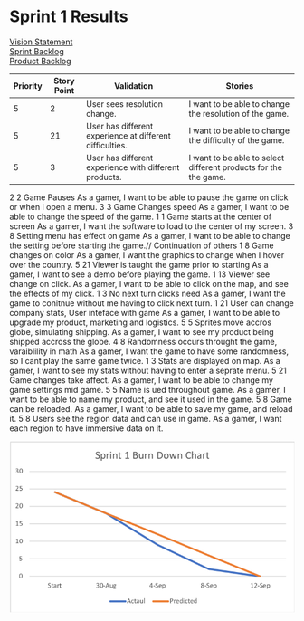 # Sprint 1 Results
[Vision Statement](../README.md#escala)  
[Sprint Backlog](https://github.com/tgsachse/escala/issues?utf8=%E2%9C%93&q=is%3Aissue+label%3A%22sprint+1+backlog%22+)  
[Product Backlog](https://github.com/tgsachse/escala/issues?utf8=%E2%9C%93&q=is%3Aissue+label%3A%22product+backlog%22+)  

| Priority | Story Point | Validation | Stories |
|----------|-------------|------------|---------|
| 5 | 2 | User sees resolution change. | I want to be able to change the resolution of the game. |
| 5 | 21 | User has different experience at different difficulties. | I want to be able to change the difficulty of the game. |
| 5	|	3	| User has different experience with different products. | I want to be able to select different products for the the game. |
2		2		Game Pauses							As a gamer, I want to be able to pause the game on click or when i open a menu.
3		3		Game Changes speed						As a gamer, I want to be able to change the speed of the game.
1		1		Game starts at the center of screen				As a gamer, I want the software to load to the center of my screen.
3		8		Setting menu has effect on game					As a gamer, I want to be able to change the setting before starting the game.// Continuation of others
1		8		Game changes on color						As a gamer, I want the graphics to change when I hover over the country.
5		21		Viewer is taught the game prior to starting			As a gamer, I want to see a demo before playing the game.
1		13		Viewer see change on click.					As a gamer, I want to be able to click on the map, and see the effects of my click.
1		3		No next turn clicks need					As a gamer, I want the game to conitnue without me having to click next turn.
1		21		User can change company stats, User inteface with game		As a gamer, I want to be able to upgrade my product, marketing and logistics.
5		5		Sprites move accros globe, simulating shipping.			As a gamer, I want to see my product being shipped accross the globe.
4		8		Randomness occurs throught the game, varaiblility in math	As a gamer, I want the game to have some randomness, so I cant play the same game twice.
1		3		Stats are displayed on map.					As a gamer, I want to see my stats without having to enter a seprate menu.
5		21		Game changes take affect.					As a gamer, I want to be able to change my game settings mid game.
5		5		Name is ued throughout game.					As a gamer, I want to be able to name my product, and see it used in the game.
5		8		Game can be reloaded.						As a gamer, I want to be able to save my game, and reload it.
5		8		Users see the region data and can use in game.			As a gamer, I want each region to have immersive data on it.

![Image cannot be displayed.](./BURN_DOWN.png)
